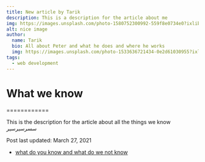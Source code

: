 ```yaml
---
title: New article by Tarik
description: This is a description for the article about me
img: https://images.unsplash.com/photo-1580752300992-559f8e0734e0?ixlib=rb-1.2.1&ixid=eyJhcHBfaWQiOjEyMDd9&auto=format&fit=crop&w=634&q=80
alt: nice image
author: 
  name: Tarik
  bio: All about Peter and what he does and where he works
  img: https://images.unsplash.com/photo-1533636721434-0e2d61030955?ixlib=rb-1.2.1&ixid=eyJhcHBfaWQiOjEyMDd9&auto=format&fit=crop&w=2550&q=80
tags: 
  - web development
---
```


# What we know
============

This is the description for the article about all the things we know
سسرسيرسير

Post last updated: March 27, 2021

-   [what do you know and what do we not know](https://youthful-wing-dc327a.netlify.app/blog/what-we-know#what-do-you-know-and-what-do-we-not-know)